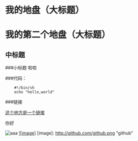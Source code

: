 我的地盘（大标题）
==
我的第二个地盘（大标题）
==
中标题
--
###小标题
啦啦

###代码：

		#!/bin/sh
		echo "hello,world"
		
###链接

[这个地方是一个链接](http://www.baidu.com)

你好

![aaa](http://github.com/unicorn.png "github README.md")
[![image]](http://www.github.com/) 
[image]: http://github.com/github.png "github"  